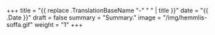 +++
title = "{{ replace .TranslationBaseName "-" " " | title }}"
date = "{{ .Date }}"
draft = false
summary = "Summary."
image = "/img/hemmlis-soffa.gif"
weight = "1"
+++
